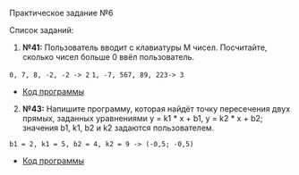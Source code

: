  Практическое задание №6

Список заданий:

1. **№41:**  Пользователь вводит с клавиатуры M чисел. Посчитайте, сколько чисел больше 0 ввёл пользователь.

`0, 7, 8, -2, -2 -> 2`
`1, -7, 567, 89, 223-> 3`

* [Код программы](Task41/Program.cs) 

2. **№43:**   Напишите программу, которая найдёт точку пересечения двух прямых, заданных уравнениями y = k1 * x + b1, y = k2 * x + b2; значения b1, k1, b2 и k2 задаются пользователем.

`b1 = 2, k1 = 5, b2 = 4, k2 = 9 -> (-0,5; -0,5)`

* [Код программы](Task43/Program.cs) 
